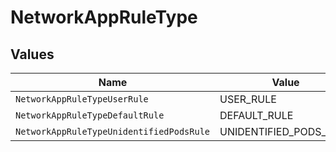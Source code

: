 # NetworkAppRuleType


## Values

| Name                                     | Value                                    |
| ---------------------------------------- | ---------------------------------------- |
| `NetworkAppRuleTypeUserRule`             | USER_RULE                                |
| `NetworkAppRuleTypeDefaultRule`          | DEFAULT_RULE                             |
| `NetworkAppRuleTypeUnidentifiedPodsRule` | UNIDENTIFIED_PODS_RULE                   |
